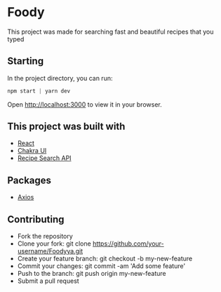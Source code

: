 # Foody

This project was made for searching fast and beautiful recipes that you typed

## Starting

In the project directory, you can run:

```py
npm start | yarn dev
```

Open [http://localhost:3000](http://localhost:3000) to view it in your browser.

## This project was built with

- [React](https://reactjs.org/)
- [Chakra UI](https://chakra-ui.com/)
- [Recipe Search API](https://developer.edamam.com/edamam-recipe-api)

## Packages

- [Axios](https://axios-http.com/)

## Contributing

* Fork the repository
* Clone your fork: git clone https://github.com/your-username/Foodyya.git
* Create your feature branch: git checkout -b my-new-feature
* Commit your changes: git commit -am 'Add some feature'
* Push to the branch: git push origin my-new-feature
* Submit a pull request